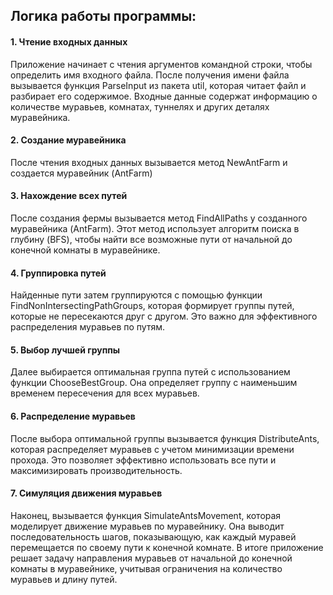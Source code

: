## Логика работы программы:

#### 1. Чтение входных данных

Приложение начинает с чтения аргументов командной строки, чтобы определить имя входного файла.
После получения имени файла вызывается функция ParseInput из пакета util, которая читает файл и разбирает его содержимое. Входные данные содержат информацию о количестве муравьев, комнатах, туннелях и других деталях муравейника.

#### 2. Создание муравейника

После чтения входных данных вызывается метод NewAntFarm и создается муравейник (AntFarm)

#### 3. Нахождение всех путей

После создания фермы вызывается метод FindAllPaths у созданного муравейника (AntFarm). Этот метод использует алгоритм поиска в глубину (BFS), чтобы найти все возможные пути от начальной до конечной комнаты в муравейнике.

#### 4. Группировка путей

Найденные пути затем группируются с помощью функции FindNonIntersectingPathGroups, которая формирует группы путей, которые не пересекаются друг с другом. Это важно для эффективного распределения муравьев по путям.

#### 5. Выбор лучшей группы
Далее выбирается оптимальная группа путей с использованием функции ChooseBestGroup. Она определяет группу с наименьшим временем пересечения для всех муравьев.

#### 6. Распределение муравьев
После выбора оптимальной группы вызывается функция DistributeAnts, которая распределяет муравьев с учетом минимизации времени прохода. Это позволяет эффективно использовать все пути и максимизировать производительность.

#### 7. Симуляция движения муравьев
Наконец, вызывается функция SimulateAntsMovement, которая моделирует движение муравьев по муравейнику. Она выводит последовательность шагов, показывающую, как каждый муравей перемещается по своему пути к конечной комнате.
В итоге приложение решает задачу направления муравьев от начальной до конечной комнаты в муравейнике, учитывая ограничения на количество муравьев и длину путей.
